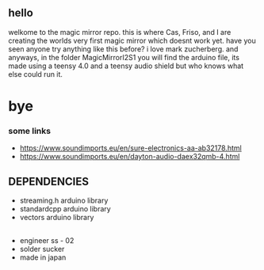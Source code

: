 ## hello

welkome to the magic mirror repo. this is where Cas, Friso, and I are creating the worlds very first magic mirror which doesnt work yet. have you seen anyone try anything like this before? i love mark zucherberg. and anyways, in the folder MagicMirrorI2S1 you will find the arduino file, its made using a teensy 4.0 and a teensy audio shield but who knows what else could run it.

# bye 


### some links 
- https://www.soundimports.eu/en/sure-electronics-aa-ab32178.html
- https://www.soundimports.eu/en/dayton-audio-daex32qmb-4.html

## DEPENDENCIES 
- streaming.h arduino library
- standardcpp arduino library
- vectors arduino library

##
- engineer ss - 02 
- solder sucker
- made in japan
